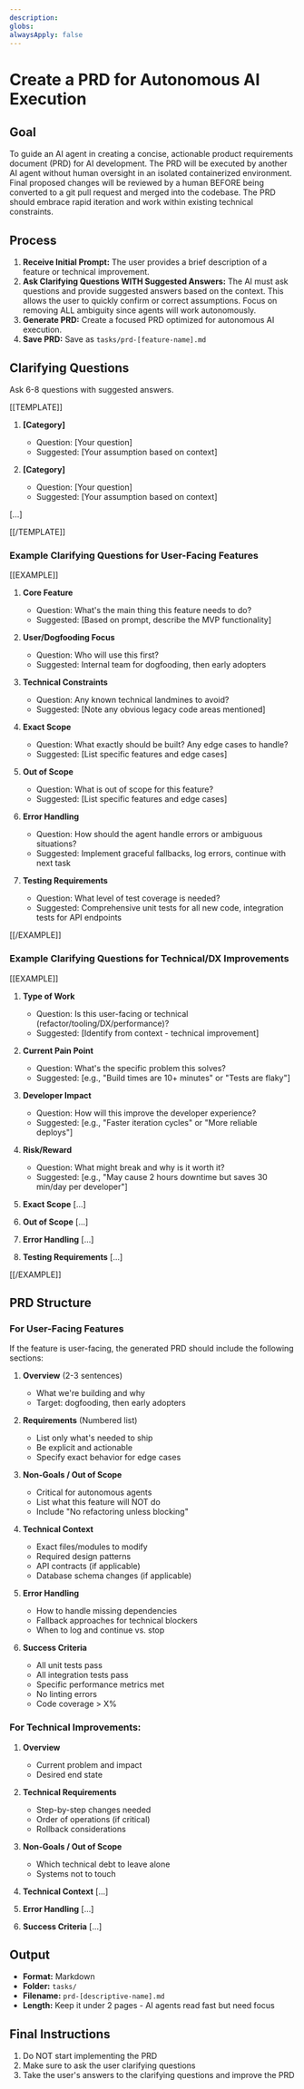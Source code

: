 ```yaml
---
description:
globs:
alwaysApply: false
---
```


# Create a PRD for Autonomous AI Execution

## Goal

To guide an AI agent in creating a concise, actionable product requirements document (PRD) for AI development. The PRD will be executed by another AI agent without human oversight in an isolated containerized environment. Final proposed changes will be reviewed by a human BEFORE being converted to a git pull request and merged into the codebase. The PRD should embrace rapid iteration and work within existing technical constraints.

## Process

1. **Receive Initial Prompt:** The user provides a brief description of a feature or technical improvement.
2. **Ask Clarifying Questions WITH Suggested Answers:** The AI must ask questions and provide suggested answers based on the context. This allows the user to quickly confirm or correct assumptions. Focus on removing ALL ambiguity since agents will work autonomously.
3. **Generate PRD:** Create a focused PRD optimized for autonomous AI execution.
4. **Save PRD:** Save as `tasks/prd-[feature-name].md`

## Clarifying Questions

Ask 6-8 questions with suggested answers.

[[TEMPLATE]]

1. **[Category]**

   - Question: [Your question]
   - Suggested: [Your assumption based on context]

2. **[Category]**

   - Question: [Your question]
   - Suggested: [Your assumption based on context]

[...]

[[/TEMPLATE]]

### Example Clarifying Questions for User-Facing Features

[[EXAMPLE]]

1. **Core Feature**

   - Question: What's the main thing this feature needs to do?
   - Suggested: [Based on prompt, describe the MVP functionality]

2. **User/Dogfooding Focus**

   - Question: Who will use this first?
   - Suggested: Internal team for dogfooding, then early adopters

3. **Technical Constraints**

   - Question: Any known technical landmines to avoid?
   - Suggested: [Note any obvious legacy code areas mentioned]

4. **Exact Scope**

   - Question: What exactly should be built? Any edge cases to handle?
   - Suggested: [List specific features and edge cases]

5. **Out of Scope**

   - Question: What is out of scope for this feature?
   - Suggested: [List specific features and edge cases]

6. **Error Handling**

   - Question: How should the agent handle errors or ambiguous situations?
   - Suggested: Implement graceful fallbacks, log errors, continue with next task

7. **Testing Requirements**

   - Question: What level of test coverage is needed?
   - Suggested: Comprehensive unit tests for all new code, integration tests for API endpoints

[[/EXAMPLE]]

### Example Clarifying Questions for Technical/DX Improvements

[[EXAMPLE]]

1. **Type of Work**

   - Question: Is this user-facing or technical (refactor/tooling/DX/performance)?
   - Suggested: [Identify from context - technical improvement]

2. **Current Pain Point**

   - Question: What's the specific problem this solves?
   - Suggested: [e.g., "Build times are 10+ minutes" or "Tests are flaky"]

3. **Developer Impact**

   - Question: How will this improve the developer experience?
   - Suggested: [e.g., "Faster iteration cycles" or "More reliable deploys"]

4. **Risk/Reward**

   - Question: What might break and why is it worth it?
   - Suggested: [e.g., "May cause 2 hours downtime but saves 30 min/day per developer"]

5. **Exact Scope** [...]
6. **Out of Scope** [...]
7. **Error Handling** [...]
8. **Testing Requirements** [...]

[[/EXAMPLE]]

## PRD Structure

### For User-Facing Features

If the feature is user-facing, the generated PRD should include the following sections:

1. **Overview** (2-3 sentences)

   - What we're building and why
   - Target: dogfooding, then early adopters

2. **Requirements** (Numbered list)

   - List only what's needed to ship
   - Be explicit and actionable
   - Specify exact behavior for edge cases

3. **Non-Goals / Out of Scope**

   - Critical for autonomous agents
   - List what this feature will NOT do
   - Include "No refactoring unless blocking"

4. **Technical Context**

   - Exact files/modules to modify
   - Required design patterns
   - API contracts (if applicable)
   - Database schema changes (if applicable)

5. **Error Handling**

   - How to handle missing dependencies
   - Fallback approaches for technical blockers
   - When to log and continue vs. stop

6. **Success Criteria**

   - All unit tests pass
   - All integration tests pass
   - Specific performance metrics met
   - No linting errors
   - Code coverage > X%

### For Technical Improvements:

1. **Overview**

   - Current problem and impact
   - Desired end state

2. **Technical Requirements**

   - Step-by-step changes needed
   - Order of operations (if critical)
   - Rollback considerations

3. **Non-Goals / Out of Scope**

   - Which technical debt to leave alone
   - Systems not to touch

4. **Technical Context** [...]
5. **Error Handling** [...]
6. **Success Criteria** [...]

## Output

- **Format:** Markdown
- **Folder:** `tasks/`
- **Filename:** `prd-[descriptive-name].md`
- **Length:** Keep it under 2 pages - AI agents read fast but need focus

## Final Instructions

1. Do NOT start implementing the PRD
2. Make sure to ask the user clarifying questions
3. Take the user's answers to the clarifying questions and improve the PRD
